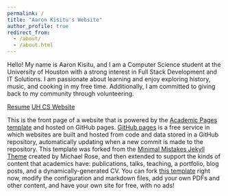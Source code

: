 ```yaml
---
permalink: /
title: "Aaron Kisitu's Website"
author_profile: true
redirect_from: 
  - /about/
  - /about.html
---
```


Hello! My name is Aaron Kisitu, and I am a Computer Science student at the University of Houston with a strong interest in Full Stack Development and IT Solutions. I am passionate about learning and enjoy exploring history, music, and cooking in my free time. Additionally, I am committed to giving back to my community through volunteering.

[Resume](https://drive.google.com/file/d/1jkI7sKNTSUOITTLrTIuzeJYHvN7nq6Gj/view?usp=sharing)
[UH CS Website](uh.cs.edu)

This is the front page of a website that is powered by the [Academic Pages template](https://github.com/academicpages/academicpages.github.io) and hosted on GitHub pages. [GitHub pages](https://pages.github.com) is a free service in which websites are built and hosted from code and data stored in a GitHub repository, automatically updating when a new commit is made to the repository. This template was forked from the [Minimal Mistakes Jekyll Theme](https://mmistakes.github.io/minimal-mistakes/) created by Michael Rose, and then extended to support the kinds of content that academics have: publications, talks, teaching, a portfolio, blog posts, and a dynamically-generated CV. You can fork [this template](https://github.com/academicpages/academicpages.github.io) right now, modify the configuration and markdown files, add your own PDFs and other content, and have your own site for free, with no ads!

